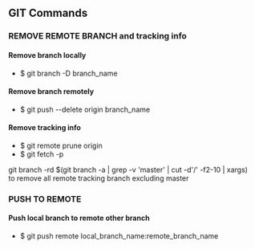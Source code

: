 
## GIT Commands

### REMOVE REMOTE BRANCH and tracking info  

#### Remove branch locally   
- $ git branch -D branch_name  

#### Remove branch remotely  
- $ git push --delete origin branch_name  
  
#### Remove tracking info  
- $ git remote prune origin  
- $ git fetch -p   
 
git branch -rd $(git branch -a | grep -v 'master' | cut -d'/' -f2-10 | xargs)  
to remove all remote tracking branch excluding master

 
### PUSH TO REMOTE  

#### Push local branch to remote other branch  
- $ git push remote local_branch_name:remote_branch_name
 





